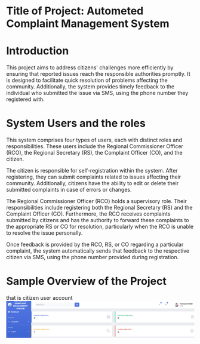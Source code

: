 #   Title of Project: Autometed Complaint Management System
# Introduction
This project aims to address citizens' challenges more efficiently by ensuring that reported issues reach the responsible authorities promptly. It is designed to facilitate quick resolution of problems affecting the community. Additionally, the system provides timely feedback to the individual who submitted the issue via SMS, using the phone number they registered with.
# System Users and the roles
This system comprises four types of users, each with distinct roles and responsibilities. These users include the Regional Commissioner Officer (RCO), the Regional Secretary (RS), the Complaint Officer (CO), and the citizen.

The citizen is responsible for self-registration within the system. After registering, they can submit complaints related to issues affecting their community. Additionally, citizens have the ability to edit or delete their submitted complaints in case of errors or changes.

The Regional Commissioner Officer (RCO) holds a supervisory role. Their responsibilities include registering both the Regional Secretary (RS) and the Complaint Officer (CO). Furthermore, the RCO receives complaints submitted by citizens and has the authority to forward these complaints to the appropriate RS or CO for resolution, particularly when the RCO is unable to resolve the issue personally.

Once feedback is provided by the RCO, RS, or CO regarding a particular complaint, the system automatically sends that feedback to the respective citizen via SMS, using the phone number provided during registration.
# Sample Overview of the Project
that is citizen user account
![image alt](https://github.com/yathribhamz/Complaint_project/blob/fe183cde38d845030f7791ffb412874b70ce9ae1/image%20for%20user.PNG)
